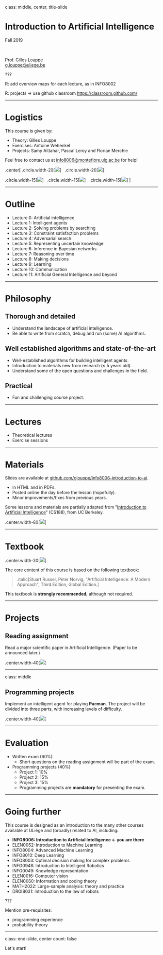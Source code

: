 class: middle, center, title-slide

# Introduction to Artificial Intelligence

Fall 2019

<br><br>
Prof. Gilles Louppe<br>
[g.louppe@uliege.be](mailto:g.louppe@uliege.be)

???

R: add overview maps for each lecture, as in INFO8002

R: projects -> use github classroom https://classroom.github.com/

---

# Logistics

This course is given by:
- Theory: Gilles Louppe
- Exercises: Antoine Wehenkel
- Projects: Samy Aittahar, Pascal Leroy and Florian Merchie

Feel free to contact us at [info8006@montefiore.ulg.ac.be](mailto:info8006@montefiore.ulg.ac.be) for help!

.center[
.circle.width-20[![](figures/outline/gilles.jpg)] &nbsp;
.circle.width-20[![](figures/outline/antoine.jpg)]

.circle.width-15[![](figures/outline/samy.png)] &nbsp;
.circle.width-15[![](figures/outline/pascal.jpg)] &nbsp;
.circle.width-15[![](figures/outline/florian.jpg)]
]

---

# Outline

- Lecture 0: Artificial intelligence
- Lecture 1: Intelligent agents
- Lecture 2: Solving problems by searching
- Lecture 3: Constraint satisfaction problems
- Lecture 4: Adversarial search
- Lecture 5: Representing uncertain knowledge
- Lecture 6: Inference in Bayesian networks
- Lecture 7: Reasoning over time
- Lecture 8: Making decisions
- Lecture 9: Learning
- Lecture 10: Communication
- Lecture 11: Artificial General Intelligence and beyond

---

# Philosophy

## Thorough and detailed
- Understand the landscape of artificial intelligence.
- Be able to write from scratch, debug and run (some) AI algorithms.

## Well established algorithms and state-of-the-art
- Well-established algorithms for building intelligent agents.
- Introduction to materials new from research ($\leq$ 5 years old).
- Understand some of the open questions and challenges in the field.

## Practical
- Fun and challenging course project.

---

# Lectures

- Theoretical lectures
- Exercise sessions

---

# Materials

Slides are available at [github.com/glouppe/info8006-introduction-to-ai](https://github.com/glouppe/info8006-introduction-to-ai).
- In HTML and in PDFs.
- Posted online the day before the lesson (hopefully).
- Minor improvements/fixes from previous years.

Some lessons and materials are partially adapted from "[Introduction to Artificial Intelligence](http://ai.berkeley.edu/lecture_slides.html)" (CS188), from UC Berkeley.

.center.width-80[![](figures/outline/slides.png)]

---

# Textbook

.center.width-30[![](./figures/outline/textbook.png)]

The core content of this course is based on the following textbook:

> .italic[Stuart Russel, Peter Norvig. "Artificial Intelligence: A Modern Approach", Third Edition, Global Edition.]

This textbook is **strongly recommended**, although not required.

---

# Projects

## Reading assignment

Read a major scientific paper in Artificial Intelligence.
(Paper to be announced later.)

.center.width-40[![](figures/outline/alphago-paper.png)]

---

class: middle

## Programming projects

Implement an intelligent agent for playing **Pacman**. The project will be divided into three parts, with increasing levels of difficulty.

.center.width-40[![](figures/outline/pacman.png)]

---

# Evaluation

- Written exam (60%)
    - Short questions on the reading assignment will be part of the exam.
- Programming projects (40%)
    - Project 1: 10%
    - Project 2: 15%
    - Project 3: 15%
    - Programming projects are **mandatory** for presenting the exam.

---

# Going further

This course is designed as an introduction to the many other courses available at ULiège and (broadly) related to AI, including:

- **INFO8006: Introduction to Artificial Intelligence $\leftarrow$ you are there**
- ELEN0062: Introduction to Machine Learning
- INFO8004: Advanced Machine Learning
- INFO8010: Deep Learning
- INFO8003: Optimal decision making for complex problems
- INFO0948: Introduction to Intelligent Robotics
- INFO0049: Knowledge representation
- ELEN0016: Computer vision
- ELEN0060: Information and coding theory
- MATH2022: Large-sample analysis: theory and practice
- DROI8031: Introduction to the law of robots

???

Mention pre-requisites:
- programming experience
- probability theory

---

class: end-slide, center
count: false

Let's start!
